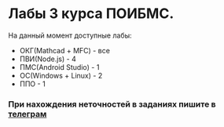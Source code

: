 # Лабы 3 курса ПОИБМС.
На данный момент доступные лабы: <br>
- ОКГ(Mathcad + MFC) - все <br>
- ПВИ(Node.js) - 4 <br>
- ПМС(Android Studio) - 1 <br>
- ОС(Windows + Linux) - 2 <br>
- ППО - 1 <br>
### При нахождения неточностей в заданиях пишите в [телеграм](https://t.me/rap1dity)
